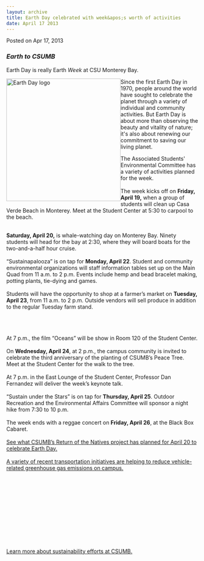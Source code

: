 ```yaml
---
layout: archive
title: Earth Day celebrated with week&apos;s worth of activities
date: April 17 2013
---
```





<span class="date">Posted on Apr 17, 2013    </span>
<h3><em>Earth to CSUMB</em></h3>
<p>Earth Day is really Earth <em>Week</em> at CSU Monterey Bay.</p>
<p><img alt="Earth Day logo" src="http://news.csumb.edu/sites/default/files/65/attachments/news/images/earth_day_2013.jpg" style="float:left; width:300px; height:321px">Since the first
Earth Day in 1970, people around the world have sought to celebrate
the planet through a variety of individual and community
activities. But Earth Day is about more than observing the beauty
and vitality of nature; it&apos;s also about renewing our commitment to
saving our living planet.&#x2028;&#x2028;&#x2028;</img></p>
<p>The Associated Students&apos; Environmental Committee has a variety
of activities planned for the week.<br>
<br>
The week kicks off on <strong>Friday, April 19,</strong> when a
group of students will clean up Casa Verde Beach in Monterey. Meet
at the Student Center at 5:30 to carpool to the beach.</br></br></p>
<p><strong>Saturday, April 20,</strong> is whale-watching day on
Monterey Bay. Ninety students will head for the bay at 2:30, where
they will board boats for the two-and-a-half hour cruise.<br>
<br>
&#x201C;Sustainapalooza&#x201D; is on tap for <strong>Monday, April 22</strong>.
Student and community environmental organizations will staff
information tables set up on the Main Quad from 11 a.m. to 2 p.m.
Events include hemp and bead bracelet making, potting plants,
tie-dying and games.<br>
<br>
Students will have the opportunity to shop at a farmer&#x2019;s market on
<strong>Tuesday, April 23</strong>, from 11 a.m. to 2 p.m. Outside
vendors will sell produce in addition to the regular Tuesday farm
stand.</br></br></br></br></p>
<p>At 7 p.m., the film &#x201C;Oceans&#x201D; will be show in Room 120 of the
Student Center.<br>
<br>
On <strong>Wednesday, April 24</strong>, at 2 p.m., the campus
community is invited to celebrate the third anniversary of the
planting of CSUMB&#x2019;s Peace Tree. Meet at the Student Center for the
walk to the tree.<br>
<br>
At 7 p.m. in the East Lounge of the Student Center, Professor Dan
Fernandez will deliver the week&#x2019;s keynote talk.<br>
<br>
&#x201C;Sustain under the Stars&#x201D; is on tap for <strong>Thursday, April
25</strong>. Outdoor Recreation and the Environmental Affairs
Committee will sponsor a night hike from 7:30 to 10 p.m.<br>
<br>
The week ends with a reggae concert on <strong>Friday, April
26</strong>, at the Black Box Cabaret.<br>
<br>
<a href="http://ron.csumb.edu/calendar" rel="nofollow">See what
CSUMB&#x2019;s Return of the Natives project has planned for April 20 to
celebrate Earth Day.</a><br>
<br>
<a href="charge-your-ride.html" rel="nofollow">A variety of recent
transportation initiatives are helping to reduce vehicle-related
greenhouse gas emissions on campus.</a></br></br></br></br></br></br></br></br></br></br></br></br></p>
<p><a href="http://ideals.csumb.edu/sustainability" rel="nofollow">Learn more about sustainability efforts at
CSUMB.</a><br>
&#xA0;</br></p>





